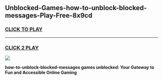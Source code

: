 
## Unblocked-Games-how-to-unblock-blocked-messages-Play-Free-8x9cd
<h3>
<a href="https://premium76.site?title=how-to-unblock-blocked-messages&ref=23A">CLICK TO PLAY</a></h3>
<hr>

<h3>
<a href="https://premium76.site?title=how-to-unblock-blocked-messages&ref=23A">CLICK 2 PLAY</a>
  
</h3>

<a href="https://premium76.site?title=how-to-unblock-blocked-messages&ref=23A"><img src="https://clearcache.store/games.png"></a>


**how-to-unblock-blocked-messages games unblocked: Your Gateway to Fun and Accessible Online Gaming**
